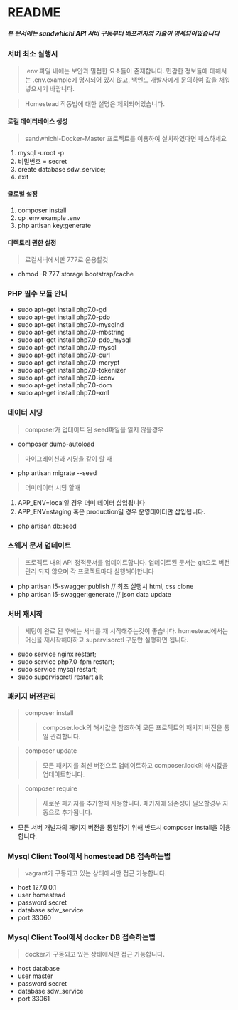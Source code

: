 # README #

##### 본 문서에는 sandwhichi API 서버 구동부터 배포까지의 기술이 명세되어있습니다

### 서버 최소 실행시 ###

> .env 파일 내에는 보안과 밀접한 요소들이 존재합니다. 민감한 정보들에 대해서는 .env.example에 명시되어 있지 않고, 백엔드 개발자에게 문의하여 값을 채워 넣으시기 바랍니다.

> Homestead 작동법에 대한 설명은 제외되어있습니다.

#### 로컬 데이터베이스 생성
>sandwhichi-Docker-Master 프로젝트를 이용하여 설치하였다면 패스하세요
1. mysql -uroot -p
2. 비밀번호 = secret
3. create database sdw_service;
4. exit

#### 글로벌 설정
1. composer install
2. cp .env.example .env
3. php artisan key:generate

#### 디렉토리 권한 설정
> 로컬서버에서만 777로 운용할것
* chmod -R 777 storage bootstrap/cache

### PHP 필수 모듈 안내
* sudo apt-get install php7.0-gd
* sudo apt-get install php7.0-pdo
* sudo apt-get install php7.0-mysqlnd
* sudo apt-get install php7.0-mbstring
* sudo apt-get install php7.0-pdo_mysql
* sudo apt-get install php7.0-mysql
* sudo apt-get install php7.0-curl
* sudo apt-get install php7.0-mcrypt
* sudo apt-get install php7.0-tokenizer
* sudo apt-get install php7.0-iconv
* sudo apt-get install php7.0-dom
* sudo apt-get install php7.0-xml

### 데이터 시딩
> composer가 업데이트 된 seed파일을 읽지 않을경우 
* composer dump-autoload

> 마이그레이션과 시딩을 같이 할 때
* php artisan migrate --seed

> 더미데이터 시딩 할때
1. APP_ENV=local일 경우 더미 데이터 삽입됩니다
2. APP_ENV=staging 혹은 production일 경우 운영데이터만 삽입됩니다.
* php artisan db:seed


### 스웨거 문서 업데이트 ###
>프로젝트 내의 API 정적문서를 업데이트합니다.
>업데이트된 문서는 git으로 버전관리 되지 않으며 각 프로젝트마다 실행해야합니다
* php artisan l5-swagger:publish // 최초 실행시 html, css clone
* php artisan l5-swagger:generate // json data update


### 서버 재시작 ###
> 세팅이 완료 된 후에는 서버를 재 시작해주는것이 좋습니다.
> homestead에서는 머신을 재시작해야하고 supervisorctl 구문만 실행하면 됩니다.
* sudo service nginx restart;
* sudo service php7.0-fpm restart;
* sudo service mysql restart;
* sudo supervisorctl restart all;

### 패키지 버전관리 ###
> composer install
>> composer.lock의 해시값을 참조하여 모든 프로젝트의 패키지 버전을 통일 관리합니다.

> composer update
>> 모든 패키지를 최신 버전으로 업데이트하고 composer.lock의 해시값을 업데이트합니다.

> composer require
>> 새로운 패키지를 추가할때 사용합니다. 패키지에 의존성이 필요할경우 자동으로 추가됩니다.
* 모든 서버 개발자의 패키지 버전을 통일하기 위해 반드시 composer install을 이용합니다.

### Mysql Client Tool에서 homestead DB 접속하는법 ###
>vagrant가 구동되고 있는 상태에서만 접근 가능합니다.
* host 127.0.0.1
* user homestead
* password secret
* database sdw_service
* port 33060

### Mysql Client Tool에서 docker DB 접속하는법 ###
>docker가 구동되고 있는 상태에서만 접근 가능합니다.
* host database
* user master
* password secret
* database sdw_service
* port 33061